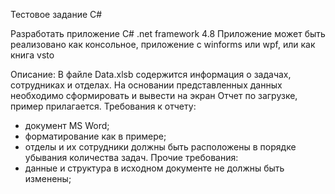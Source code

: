 Тестовое задание C#

Разработать приложение C# .net framework 4.8 
Приложение может быть реализовано как консольное, приложение с winforms или wpf, или как книга vsto

Описание:
В файле Data.xlsb содержится информация о задачах, сотрудниках и отделах.
На основании представленных данных необходимо сформировать и вывести на экран Отчет по загрузке, пример прилагается.
Требования к отчету:
- документ MS Word;
- форматирование как в примере;
- отделы и их сотрудники должны быть расположены в порядке убывания количества задач.
Прочие требования:
- данные и структура в исходном документе не должны быть изменены;
